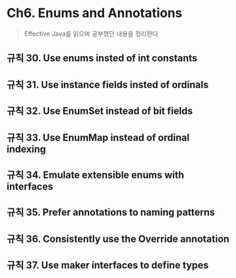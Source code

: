 # Ch6. Enums and Annotations
> Effective Java를 읽으며 공부했던 내용을 정리한다

## 규칙 30. Use enums insted of int constants





## 규칙 31. Use instance fields insted of ordinals





## 규칙 32. Use EnumSet instead of bit fields





## 규칙 33. Use EnumMap instead of ordinal indexing





## 규칙 34. Emulate extensible enums with interfaces





## 규칙 35. Prefer annotations to naming patterns





## 규칙 36. Consistently use the Override annotation





## 규칙 37. Use maker interfaces to define types







